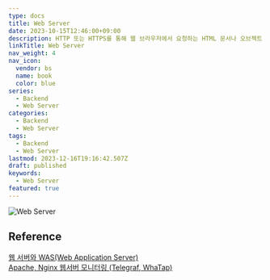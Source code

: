 ```yaml
---
type: docs
title: Web Server
date: 2023-10-15T12:46:00+09:00
description: HTTP 또는 HTTPS를 통해 웹 브라우저에서 요청하는 HTML 문서나 오브젝트(이미지 파일 등)을 전송해주는 서비스 프로그램
linkTitle: Web Server
nav_weight: 4
nav_icon:
  vendor: bs
  name: book
  color: blue
series:
  - Backend
  - Web Server
categories:
  - Backend
  - Web Server
tags:
  - Backend
  - Web Server
lastmod: 2023-12-16T19:16:42.507Z
draft: published
keywords:
  - Web Server
featured: true
---
```


![Web Server](content/backend/web-server.webp#center "https://www.exabytes.my/blog/web-server-vs-application-server/")

## Reference

[웹 서버와 WAS(Web Application Server)](https://yozm.wishket.com/magazine/detail/1780/)  
[Apache, Nginx 웹서버 모니터링 (Telegraf, WhaTap)](https://www.whatap.io/ko/blog/43/index.html)
